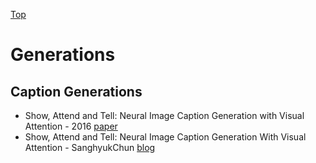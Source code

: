 [Top](index.md)

# Generations

## Caption Generations

* Show, Attend and Tell: Neural Image Caption Generation with Visual Attention - 2016 [paper](https://arxiv.org/pdf/1502.03044.pdf)
* Show, Attend and Tell: Neural Image Caption Generation With Visual Attention - SanghyukChun [blog](http://sanghyukchun.github.io/93/)
